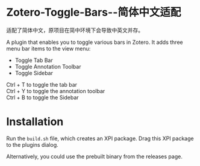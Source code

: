 # Zotero-Toggle-Bars--简体中文适配
适配了简体中文，原项目在简中环境下会导致中英文并存。

A plugin that enables you to toggle various bars in Zotero. It adds three menu bar items to the view menu:
+ Toggle Tab Bar
+ Toggle Annotation Toolbar
+ Toggle Sidebar

Ctrl + T to toggle the tab bar\
Ctrl + Y to toggle the annotation toolbar\
Ctrl + B to toggle the Sidebar

# Installation
Run the `build.sh` file, which creates an XPI package. Drag this XPI package to the plugins dialog.

Alternatively, you could use the prebuilt binary from the releases page.

